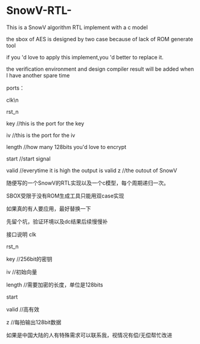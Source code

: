 # SnowV-RTL-
This is a SnowV algorithm RTL implement with a c model

the sbox of AES is designed by two case because of lack of ROM generate tool

if you 'd love to apply this implement,you 'd better to replace it.

the verification environment and design compiler result will be added when I have another spare time

ports：

clk\n

rst_n

key    //this is the port for the key

iv     //this is the port for the iv

length //how many 128bits you'd love to encrypt

start  //start signal

valid //everytime it is high the output is valid
z     //the outout of SnowV 


随便写的一个SnowV的RTL实现以及一个c模型，每个周期递归一次。

SBOX受限于没有ROM生成工具只能用双case实现

如果真的有人要应用，最好替换一下

先留个坑，验证环境以及dc结果后续慢慢补

接口说明
clk

rst_n 

key      //256bit的密钥

iv       //初始向量

length   //需要加密的长度，单位是128bits

start

valid    //高有效

z        //每拍输出128bit数据

如果是中国大陆的人有特殊需求可以联系我，视情况有偿/无偿帮忙改进


